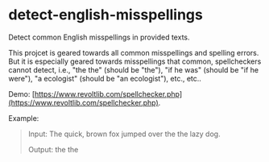 # detect-english-misspellings
Detect common English misspellings in provided texts.

This projcet is geared towards all common misspellings and spelling errors.  But it is especially geared towards misspellings that common, spellcheckers cannot detect, i.e., "the the" (should be "the"), "if he was" (should be "if he were"), "a ecologist" (should be "an ecologist"), etc., etc..

Demo: [https://www.revoltlib.com/spellchecker.php](https://www.revoltlib.com/spellchecker.php).

Example:

>Input: The quick, brown fox jumped over the the lazy dog.
>
>Output: the the
